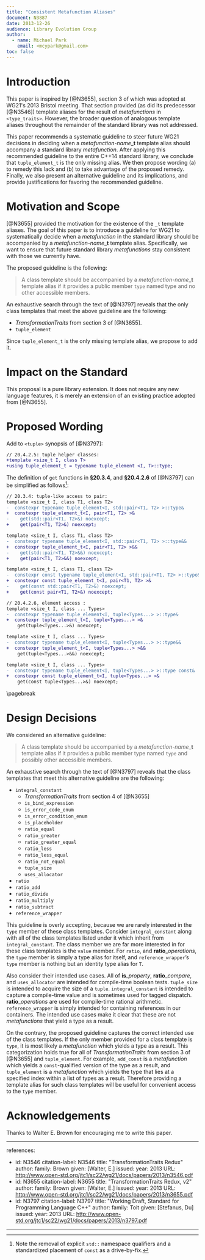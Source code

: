 ```yaml
---
title: "Consistent Metafunction Aliases"
document: N3887
date: 2013-12-26
audience: Library Evolution Group
author:
  - name: Michael Park
    email: <mcypark@gmail.com>
toc: false
---
```


# Introduction

This paper is inspired by [@N3655], section 3 of which was adopted at WG21's
2013 Bristol meeting. That section provided (as did its predecessor [@N3546])
template aliases for the result of _metafunctions_ in `<type_traits>`.
However, the broader question of analogous template aliases throughout
the remainder of the standard library was not addressed.

This paper recommends a systematic guideline to steer future WG21 decisions
in deciding when a _metafunction-name_\_**t** template alias should accompany
a standard library _metafunction_. After applying this recommended guideline
to the entire C++14 standard library, we conclude that `tuple_element_t`
is the only missing alias. We then propose wording (a) to remedy this lack
and (b) to take advantage of the proposed remedy. Finally, we also present
an alternative guideline and its implications, and provide justifications
for favoring the recommended guideline.

# Motivation and Scope

[@N3655] provided the motivation for the existence of the `_t` template
aliases. The goal of this paper is to introduce a guideline for WG21 to
systematically decide when a _metafunction_ in the standard library should be
accompanied by a _metafunction-name_\_**t** template alias. Specifically,
we want to ensure that future standard library _metafunctions_ stay consistent
with those we currently have.

The proposed guideline is the following:

> A class template should be accompanied by a _metafunction-name_\_**t**
> template alias if it provides a public member `type` named type and no
> other accessible members.

An exhaustive search through the text of [@N3797] reveals that the only
class templates that meet the above guideline are the following:

  - _TransformationTraits_ from section 3 of [@N3655].
  - `tuple_element`

Since `tuple_element_t` is the only missing template alias, we propose to add it.

# Impact on the Standard

This proposal is a pure library extension. It does not require any new language
features, it is merely an extension of an existing practice adopted from
[@N3655].

# Proposed Wording

Add to `<tuple>` synopsis of [@N3797]:

```diff
// 20.4.2.5: tuple helper classes:
+template <size_t I, class T>
+using tuple_element_t = typename tuple_element <I, T>::type;
```

The definition of `get` functions in __§20.3.4__, and __§20.4.2.6__ of
[@N3797] can be simplified as follows[^1]:

```diff
// 20.3.4: tuple-like access to pair:
template <size_t I, class T1, class T2>
-  constexpr typename tuple_element<I, std::pair<T1, T2> >::type&
+  constexpr tuple_element_t<I, pair<T1, T2> >&
-    get(std::pair<T1, T2>&) noexcept;
+    get(pair<T1, T2>&) noexcept;

template <size_t I, class T1, class T2>
-  constexpr typename tuple_element<I, std::pair<T1, T2> >::type&&
+  constexpr tuple_element_t<I, pair<T1, T2> >&&
-    get(std::pair<T1, T2>&&) noexcept;
+    get(pair<T1, T2>&&) noexcept;

template <size_t I, class T1, class T2>
-  constexpr const typename tuple_element<I, std::pair<T1, T2> >::type&
+  constexpr const tuple_element_t<I, pair<T1, T2> >&
-    get(const std::pair<T1, T2>&) noexcept;
+    get(const pair<T1, T2>&) noexcept;

// 20.4.2.6, element access :
template <size_t I, class ... Types>
-  constexpr typename tuple_element<I, tuple<Types...> >::type&
+  constexpr tuple_element_t<I, tuple<Types...> >&
    get(tuple<Types...>&) noexcept;

template <size_t I, class ... Types>
-  constexpr typename tuple_element<I, tuple<Types...> >::type&&
+  constexpr tuple_element_t<I, tuple<Types...> >&&
    get(tuple<Types...>&&) noexcept;

template <size_t I, class ... Types>
-  constexpr typename tuple_element<I, tuple<Types...> >::type const&
+  constexpr const tuple_element_t<I, tuple<Types...> >&
    get(const tuple<Types...>&) noexcept;
```

[^1]: Note the removal of explicit `std::` namespace qualifiers and
      a standardized placement of `const` as a drive-by-fix.

\pagebreak

# Design Decisions

We considered an alternative guideline:

> A class template should be accompanied by a _metafunction-name_\_**t**
> template alias if it provides a public member type named `type` and
> possibly other accessible members.

An exhaustive search through the text of [@N3797] reveals that the class
templates that meet this alternative guideline are the following:

  - `integral_constant`
    - _TransformationTraits_ from section 4 of [@N3655]
    - `is_bind_expression`
    - `is_error_code_enum`
    - `is_error_condition_enum`
    - `is_placeholder`
    - `ratio_equal`
    - `ratio_greater`
    - `ratio_greater_equal`
    - `ratio_less`
    - `ratio_less_equal`
    - `ratio_not_equal`
    - `tuple_size`
    - `uses_allocator`
  - `ratio`
  - `ratio_add`
  - `ratio_divide`
  - `ratio_multiply`
  - `ratio_subtract`
  - `reference_wrapper`

This guideline is overly accepting, because we are rarely interested in
the `type` member of these class templates. Consider `integral_constant`
along with all of the class templates listed under it which inherit from
`integral_constant`. The class member we are far more interested in for these
class templates is the `value` member. For `ratio`, and __ratio__\_*operations*,
the `type` member is simply a type alias for itself, and `reference_wrapper`’s
`type` member is nothing but an identity type alias for `T`.

Also consider their intended use cases. All of __is__\_*property*,
__ratio__\_*compare*, and `uses_allocator` are intended for compile-time boolean
tests. `tuple_size` is intended to acquire the size of a `tuple`.
`integral_constant` is intended to capture a compile-time value and is sometimes
used for tagged dispatch. __ratio__\_*operations* are used for compile-time
rational arithmetic. `reference_wrapper` is simply intended for containing
references in our containers. The intended use cases make it clear that these
are not _metafunctions_ that yield a type as a result.

On the contrary, the proposed guideline captures the correct intended use of
the class templates. If the only member provided for a class template is `type`,
it is most likely a _metafunction_ which yields a type as a result. This
categorization holds true for all of _TransformationTraits_ from section 3 of
[@N3655] and `tuple_element`. For example, `add_const` is a _metafunction_
which yields a `const`-qualified version of the type as a result, and
`tuple_element` is a _metafunction_ which yields the type that lies at
a specified index within a list of types as a result. Therefore providing
a template alias for such class templates will be useful for convenient access
to the `type` member.

# Acknowledgements

Thanks to Walter E. Brown for encouraging me to write this paper.

---
references:
  - id: N3546
    citation-label: N3546
    title: "TransformationTraits Redux"
    author:
      family: Brown
      given: [Walter, E.]
    issued:
      year: 2013
    URL: http://www.open-std.org/jtc1/sc22/wg21/docs/papers/2013/n3546.pdf
  - id: N3655
    citation-label: N3655
    title: "TransformationTraits Redux, v2"
    author:
      family: Brown
      given: [Walter, E.]
    issued:
      year: 2013
    URL: http://www.open-std.org/jtc1/sc22/wg21/docs/papers/2013/n3655.pdf
  - id: N3797
    citation-label: N3797
    title: "Working Draft, Standard for Programming Language C++"
    author:
      family: Toit
      given: [Stefanus, Du]
    issued:
      year: 2013
    URL: http://www.open-std.org/jtc1/sc22/wg21/docs/papers/2013/n3797.pdf
---
